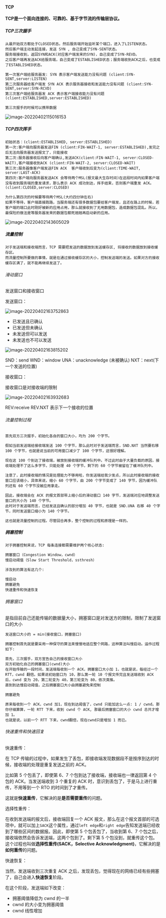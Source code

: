 #### TCP

**TCP是一个面向连接的、可靠的、基于字节流的传输层协议。**

##### TCP三次握手

```
从最开始双方都处于CLOSED状态。然后服务端开始监听某个端口，进入了LISTEN状态。
然后客户端主动发起连接，发送 SYN , 自己变成了SYN-SENT状态。
服务端接收到，返回SYN和ACK(对应客户端发来的SYN)，自己变成了SYN-REVD。
之后客户端再发送ACK给服务端，自己变成了ESTABLISHED状态；服务端收到ACK之后，也变成了ESTABLISHED状态。

第一次客户端给服务器发: SYN 表示客户端发送能力没有问题 (client:SYN-SENT,server:LISTEN)
第二次服务器给客户端发 SYN ACK 表示服务器接收和发送能力没有问题 (client:SYN-SENT,server:SYN-RCVD)
第三次客户端给服务器发 ACK 表示客户端接收能力没有问题 (client:ESTABLISHED,server:ESTABLISHED)

第三次握手的时候可以携带数据
```

![image-20220402115016153](\image\image-20220402115016153.png)

##### TCP四次挥手

```
初始状态：(client:ESTABLISHED, server:ESTABLISHED)
第一次:客户端向服务器发送FIN (client:FIN-WAIT-1, server:ESTABLISHED),发完之后无法向服务器发送报文了，只能接收
第二次:服务器接收后向客户端确认,发送ACK(client:FIN-WAIT-1, server:CLOSED-WAIT),客户端接收到ACK (client:FIN-WAIT-2, server:CLOSED-WAIT)
第三次:服务器像客户端发送FIN ACK  客户端收到后变为(client:TIME-WAIT, server:LAST-ACK)
第四次:客户端向服务器发送ACK 会等待两个MSL(报文最大生存时间)在这段时间内如果客户端没有收到服务端的重发请求，那么表示 ACK 成功到达，挥手结束，否则客户端重发 ACK。 (client:CLOSED,server:CLOSED)

为什么第四次的时候要等待两个MSL(大约四分钟左右)
如果不等待，客户端直接跑路，当服务端还有很多数据包要给客户端发，且还在路上的时候，若客户端的端口此时刚好被新的应用占用，那么就接收到了无用数据包，造成数据包混乱。所以，最保险的做法是等服务器发来的数据包都死翘翘再启动新的应用。
```

![image-20220402143605029](\image\image-20220402143605029.png)

##### 流量控制

```
对于发送端和接收端而言，TCP 需要把发送的数据放到发送缓存区, 将接收的数据放到接收缓存区。
而流量控制所要做的事情，就是在通过接收缓存区的大小，控制发送端的发送。如果对方的接收缓存区满了，就不能再继续发送了。
```

###### 滑动窗口

发送窗口和接收窗口

发送窗口：

![image-20220402163752863](\image\image-20220402163752863.png)

- 已发送且已确认
- 已发送但未确认
- 未发送但可以发送
- 未发送也不可以发送

![image-20220402163815202](\image\image-20220402163815202.png)

SND：send WND：window UNA：unacknowledge (未被确认) NXT：next(下一个发送的位置)

接收窗口：

接收窗口是对接收端的限制

![image-20220402163932683](\image\image-20220402163932683.png)

REV:receive  REV.NXT 表示下一个接收的位置

###### 流量控制过程

```
首先双方三次握手，初始化各自的窗口大小，均为 200 个字节。

假如当前发送端给接收端发送 100 个字节，那么此时对于发送端而言，SND.NXT 当然要右移 100 个字节，也就是说当前的可用窗口减少了 100 个字节，这很好理解。

现在这 100 个到达了接收端，被放到接收端的缓冲队列中。不过此时由于大量负载的原因，接收端处理不了这么多字节，只能处理 40 个字节，剩下的 60 个字节被留在了缓冲队列中。

注意了，此时接收端的情况是处理能力不够用啦，你发送端给我少发点，所以此时接收端的接收窗口应该缩小，具体来说，缩小 60 个字节，由 200 个字节变成了 140 字节，因为缓冲队列还有 60 个字节没被应用拿走。

因此，接收端会在 ACK 的报文首部带上缩小后的滑动窗口 140 字节，发送端对应地调整发送窗口的大小为 140 个字节。
此时对于发送端而言，已经发送且确认的部分增加 40 字节，也就是 SND.UNA 右移 40 个字节，同时发送窗口缩小为 140 个字节。

这也就是流量控制的过程。尽管回合再多，整个控制的过程和原理是一样的。

```

##### 拥塞控制

```
对于拥塞控制来说，TCP 每条连接都需要维护两个核心状态:

拥塞窗口（Congestion Window，cwnd）
慢启动阈值（Slow Start Threshold，ssthresh）

涉及到的算法有这几个:

慢启动
拥塞避免
快速重传和快速恢复
```

###### 拥塞窗口

是指目前自己还能传输的数据量大小，拥塞窗口是对发送方的限制，限制了发送窗口的大小	

```
发送窗口大小的 = min(接收窗口，拥塞窗口)
```



```
拥塞控制首先就是要采用一种保守的算法来慢慢地适应整个网路，这种算法叫慢启动。运作过程如下:

首先，三次握手，双方宣告自己的接收窗口大小
双方初始化自己的拥塞窗口(cwnd)大小
在开始传输的一段时间，发送端每收到一个 ACK，拥塞窗口大小加 1，也就是说，每经过一个 RTT，cwnd 翻倍。如果说初始窗口为 10，那么第一轮 10 个报文传完且发送端收到 ACK 后，cwnd 变为 20，第二轮变为 40，第三轮变为 80，依次类推。
直到到达慢启动阈值，之后拥塞窗口大小由拥塞避免来控制

拥塞避免

原来每收到一个 ACK，cwnd 加1，现在到达阈值了，cwnd 只能加这么一点: 1 / cwnd。那你仔细算算，一轮 RTT 下来，收到 cwnd 个 ACK, 那最后拥塞窗口的大小 cwnd 总共才增加 1。
也就是说，以前一个 RTT 下来，cwnd翻倍，现在cwnd只是增加 1 而已。
```

###### 快速重传和快速回复

快速重传：

在 TCP 传输的过程中，如果发生了丢包，即接收端发现数据段不是按序到达的时候，接收端的处理是重复发送之前的 ACK。

比如第 5 个包丢了，即使第 6、7 个包到达了接收端，接收端也一律返回第 4 个包的 ACK。当发送端收到 3 个重复的 ACK 时，意识到丢包了，于是马上进行重传，不用等到一个 RTO 的时间到了才重传。

这就是**快速重传**，它解决的是**是否需要重传**的问题。

选择性重传：

在收到发送端的报文后，接收端回复一个 ACK 报文，那么在这个报文首部的可选项中，就可以加上`SACK`这个属性，通过`left edge`和`right edge`告知发送端已经收到了哪些区间的数据报。因此，即使第 5 个包丢包了，当收到第 6、7 个包之后，接收端依然会告诉发送端，这两个包到了。剩下第 5 个包没到，就重传这个包。这个过程也叫做**选择性重传(SACK，Selective Acknowledgment)**，它解决的是**如何重传**的问题。

快速恢复：

当然，发送端收到三次重复 ACK 之后，发现丢包，觉得现在的网络已经有些拥塞了，自己会进入**快速恢复**阶段。

在这个阶段，发送端如下改变：

- 拥塞阈值降低为 cwnd 的一半
- cwnd 的大小变为拥塞阈值
- cwnd 线性增加